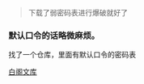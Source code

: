 > 下载了弱密码表进行爆破就好了

### 默认口令的话略微麻烦。
找了一个仓库，里面有默认口令的密码表

[白阁文库](https://baizesec.github.io/bylibrary/%E9%80%9F%E6%9F%A5%E8%A1%A8/%E5%B8%B8%E8%A7%81%E4%BA%A7%E5%93%81%E5%BC%B1%E5%8F%A3%E4%BB%A4/)